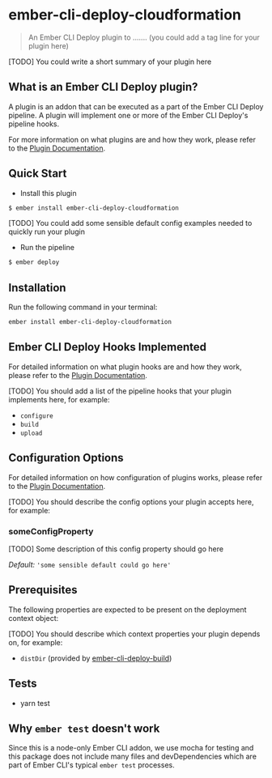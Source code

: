 # ember-cli-deploy-cloudformation

> An Ember CLI Deploy plugin to ....... (you could add a tag line for your plugin here)

[TODO] You could write a short summary of your plugin here

## What is an Ember CLI Deploy plugin?

A plugin is an addon that can be executed as a part of the Ember CLI Deploy pipeline. A plugin will implement one or more of the Ember CLI Deploy's pipeline hooks.

For more information on what plugins are and how they work, please refer to the [Plugin Documentation][1].

## Quick Start

- Install this plugin

```bash
$ ember install ember-cli-deploy-cloudformation
```

[TODO] You could add some sensible default config examples needed to quickly run your plugin

- Run the pipeline

```bash
$ ember deploy
```

## Installation
Run the following command in your terminal:

```bash
ember install ember-cli-deploy-cloudformation
```

## Ember CLI Deploy Hooks Implemented

For detailed information on what plugin hooks are and how they work, please refer to the [Plugin Documentation][1].

[TODO] You should add a list of the pipeline hooks that your plugin implements here, for example:

- `configure`
- `build`
- `upload`

## Configuration Options

For detailed information on how configuration of plugins works, please refer to the [Plugin Documentation][1].

[TODO] You should describe the config options your plugin accepts here, for example:

### someConfigProperty

[TODO] Some description of this config property should go here

*Default:* `'some sensible default could go here'`

## Prerequisites

The following properties are expected to be present on the deployment context object:

[TODO] You should describe which context properties your plugin depends on, for example:

- `distDir` (provided by [ember-cli-deploy-build][2])

## Tests

* yarn test

## Why `ember test` doesn't work

Since this is a node-only Ember CLI addon, we use mocha for testing and this package does not include many files and devDependencies which are part of Ember CLI's typical `ember test` processes.

[1]: http://ember-cli-deploy.com/plugins/ "Plugin Documentation"
[2]: https://github.com/ember-cli-deploy/ember-cli-deploy-build "ember-cli-deploy-build"
